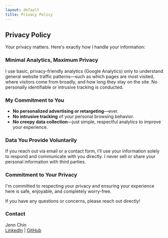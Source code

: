 ```yaml
---
layout: default
title: Privacy Policy
---
```


## Privacy Policy

Your privacy matters. Here's exactly how I handle your information:

### Minimal Analytics, Maximum Privacy
I use basic, privacy-friendly analytics (Google Analytics) only to understand general website traffic patterns—such as which pages are most visited, where visitors come from broadly, and how long they stay on the site. No personally identifiable or intrusive tracking is conducted.

### My Commitment to You
- **No personalized advertising or retargeting**—ever.
- **No intrusive tracking** of your personal browsing behavior.
- **No creepy data collection**—just simple, respectful analytics to improve your experience.

### Data You Provide Voluntarily
If you reach out via email or a contact form, I’ll use your information solely to respond and communicate with you directly. I never sell or share your personal information with third parties.

### Commitment to Your Privacy
I'm committed to respecting your privacy and ensuring your experience here is safe, enjoyable, and completely worry-free.

If you have any questions or concerns, please reach out directly!

### Contact
Jenn Chin  
[LinkedIn](https://www.linkedin.com/in/jennchin/) | [GitHub](https://github.com/SheHasMoxie)
